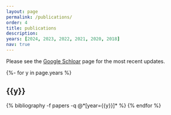 ```yaml
---
layout: page
permalink: /publications/
order: 4
title: publications
description: 
years: [2024, 2023, 2022, 2021, 2020, 2018]
nav: true
---
```


Please see the [Google Schloar](https://scholar.google.com/citations?hl=en&user=Ro9JqbEAAAAJ&view_op=list_works&sortby=pubdate) page for the most recent updates.

<!-- _pages/publications.md -->
<div class="publications">

{%- for y in page.years %}
  <h2 class="year">{{y}}</h2>
  {% bibliography -f papers -q @*[year={{y}}]* %}
{% endfor %}

</div>
 
